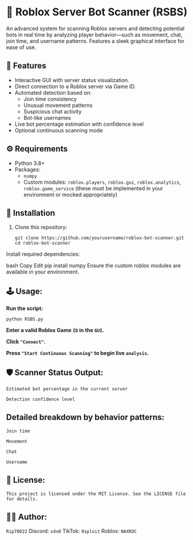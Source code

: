 # 🤖 Roblox Server Bot Scanner (RSBS)

An advanced system for scanning Roblox servers and detecting potential bots in real time by analyzing player behavior—such as movement, chat, join time, and username patterns. Features a sleek graphical interface for ease of use.

## 📌 Features

- Interactive GUI with server status visualization.
- Direct connection to a Roblox server via Game ID.
- Automated detection based on:
  - Join time consistency
  - Unusual movement patterns
  - Suspicious chat activity
  - Bot-like usernames
- Live bot percentage estimation with confidence level
- Optional continuous scanning mode

## ⚙️ Requirements

- Python 3.8+
- Packages:
  - `numpy`
  - Custom modules: `roblox.players`, `roblox.gui`, `roblox.analytics`, `roblox.game_service` (these must be implemented in your environment or mocked appropriately)

## 🚀 Installation

1. Clone this repository:
   ```
   git clone https://github.com/yourusername/roblox-bot-scanner.git
   cd roblox-bot-scanner
   ```
Install required dependencies:

bash
Copy
Edit
pip install numpy
Ensure the custom roblox modules are available in your environment.

## 🕹️ Usage:
**Run the script:**
```
python RSBS.py
```
**Enter a valid Roblox Game `ID` in the `GUI`.**

**Click `"Connect"`.**

**Press `"Start Continuous Scanning"` to begin live `analysis`.**

## 🛡️ Scanner Status Output:
```
Estimated bot percentage in the current server

Detection confidence level
```
## Detailed breakdown by behavior patterns:

`Join time`

`Movement`

`Chat`

`Username`

## 📄 License:
`This project is licensed under the MIT License. See the LICENSE file for details.`

## 👨‍💻 Author:
`Rip70022`
Discord: `x4x0`
TikTok: `0sploit`
Roblox: `NAXROC`
